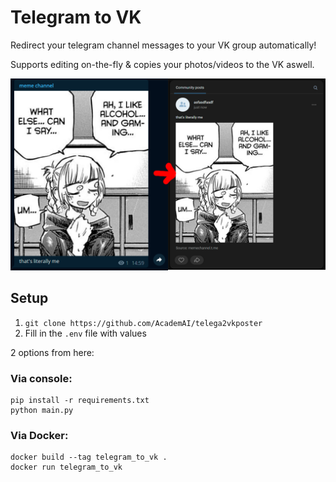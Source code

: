 # Telegram to VK
Redirect your telegram channel messages to your VK group automatically!

Supports editing on-the-fly & copies your photos/videos to the VK aswell.

![example of the forward functionality](/example.png)

## Setup
1. `git clone https://github.com/AcademAI/telega2vkposter` 
2. Fill in the `.env` file with values

2 options from here:

### Via console:
```
pip install -r requirements.txt
python main.py
```

### Via Docker:
```
docker build --tag telegram_to_vk . 
docker run telegram_to_vk
```
